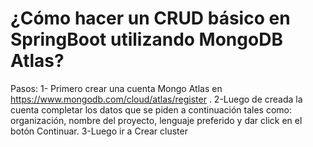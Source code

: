 # ¿Cómo hacer un CRUD básico en SpringBoot utilizando MongoDB Atlas?

Pasos:
1- Primero crear una cuenta Mongo Atlas en https://www.mongodb.com/cloud/atlas/register .
2-Luego de creada la cuenta completar los datos que se piden a continuación tales como: organización, nombre del proyecto, lenguaje preferido y dar click en el botón Continuar.
3-Luego ir a Crear cluster 






